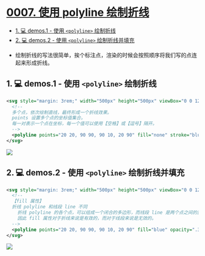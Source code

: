 # [0007. 使用 polyline 绘制折线](https://github.com/tnotesjs/TNotes.svg/tree/main/notes/0007.%20%E4%BD%BF%E7%94%A8%20polyline%20%E7%BB%98%E5%88%B6%E6%8A%98%E7%BA%BF)

<!-- region:toc -->

- [1. 💻 demos.1 - 使用 `<polyline>` 绘制折线](#1--demos1---使用-polyline-绘制折线)
- [2. 💻 demos.2 - 使用 `<polyline>` 绘制折线并填充](#2--demos2---使用-polyline-绘制折线并填充)

<!-- endregion:toc -->
- 绘制折线的写法很简单，挨个标注点，渲染的时候会按照顺序将我们写的点连起来形成折线。

## 1. 💻 demos.1 - 使用 `<polyline>` 绘制折线

```xml
<svg style="margin: 3rem;" width="500px" height="500px" viewBox="0 0 120 120" xmlns="http://www.w3.org/2000/svg">
  <!--
  多个点，依次绘制直线，最终形成一个折线效果。
  points 设置多个点的坐标值集合。
  每一对表示一个点在坐标，每一个值可以使用【空格】或【逗号】隔开。
  -->
  <polyline points="20 20, 90 90, 90 10, 20 90" fill="none" stroke="blue" stroke-width="1"/> <!-- [!code highlight] -->
</svg>
```

![](assets/2024-12-09-16-41-08.png)

## 2. 💻 demos.2 - 使用 `<polyline>` 绘制折线并填充

```xml
<svg style="margin: 3rem;" width="500px" height="500px" viewBox="0 0 120 120" xmlns="http://www.w3.org/2000/svg">
  <!--
  【fill 属性】
  折线 polyline 和线段 line 不同
    折线 polyline 的各个点，可以组成一个闭合的多边形，而线段 line 是两个点之间的直线。
    因此 fill 属性对于折线来说是有效的，而对于线段来说是无效的。
  -->
  <polyline points="20 20, 90 90, 90 10, 20 90" fill="blue" opacity=".3" /> <!-- [!code highlight] -->
</svg>
```

![](assets/2024-12-09-16-41-02.png)
